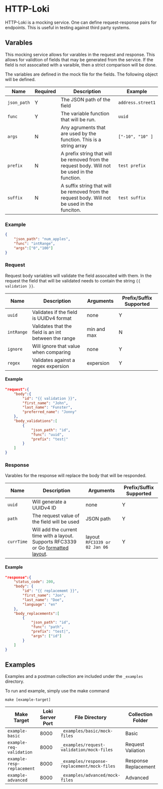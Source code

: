 # HTTP-Loki
HTTP-Loki is a mocking service.  One can define request-response pairs for endpoints.  This is useful in testing against third party systems.

## Varables
This mocking service allows for varables in the request and response.  This allows for validtion of fields that may be generated from the service.  If the field is not assocaited with a varaible, then a strict comparison will be done. 

The variables are defined in the mock file for the fields.  The following object will be defined.

| Name | Required | Description | Example |
|------|----------|-------------|---------|
| `json_path` | Y | The JSON path of the field | `address.street1` |
| `func` | Y | The variable function that will be run. | `uuid` |
| `args` | N | Any agruments that are used by the function.  This is a string array | `["-10", "10" ]` |
| `prefix` | N | A prefix string that will be removed from the request body.  Will not be used in the function. | `test prefix` |
| `suffix` | N | A suffix string that will be removed from the request body.  Will not be used in the funciton. | `test suffix` |

### Example
```json
{
    "json_path": "num_apples",
    "func": "intRange",
    "args":["0","100"]
}
```

### Request
Request body variables will validate the field assocaited with them.  In the request the field that will be validated needs to contain the string `{{ validation }}`. 

| Name | Description | Arguments | Prefix/Suffix Supported |
|------|-------------|-------------|-----------------------|
| `uuid` | Validates if the field is UUIDv4 format | none | Y |
| `intRange` | Validates that the field is an int between the range | min and max | N |
| `ignore` | Will ignore that value when comparing | none | Y |
| `regex` | Validates against a regex expersion | expersion | Y |

#### Example
```json
"request":{
    "body":{
        "id": "{{ validation }}",
        "first_name": "John",
        "last_name": "Funster",
        "preferred_name": "Jonny"
    },
    "body_validations":[
        {
            "json_path": "id",
            "func": "uuid",
            "prefix": "test|"
        }
    ]
}
```

### Response
Varables for the response will replace the body that will be responded.

| Name | Description | Arguments | Prefix/Suffix Supported |
|------|-------------|-------------|-----------------------|
| `uuid`| Will generate a UUIDv4 ID | none | Y |
| `path` | The request value of the field will be used | JSON path | Y |
| `currTime` | Will add the current time with a layout.  Supports RFC3339 or Go [formatted layout](https://pkg.go.dev/time).| layout `RFC3339 or 02 Jan 06` | Y | 

#### Example
```json
"response":{
    "status_code": 200,
    "body": {
        "id": "{{ replacememt }}",
        "first_name": "Jon",
        "last_name": "Doe",
        "language": "en"
    },
    "body_replacements":[
        {
            "json_path": "id",
            "func": "path",
            "prefix": "test|",
            "args": ["id"]
        }
    ]
}
```

## Examples
Examples and a postman collection are included under the `_examples` directory.

To run and example, simply use the make command
```
make [example-target]
```

| Make Target | Loki Server Port | File Directory | Collection Folder |
|-------------|-------------------|--------------|---------------------|
| `example-basic` | 8000 | `_examples/basic/mock-files` | Basic |
| `example-req-validation` | 8000 | `_examples/request-validation/mock-files` | Request Valiation |
| `example-resp-replacement` | 8000 | `_examples/response-replacement/mock-files` | Response Replacement |
| `example-advanced` | 8000 | `_examples/advanced/mock-files` | Advanced |
